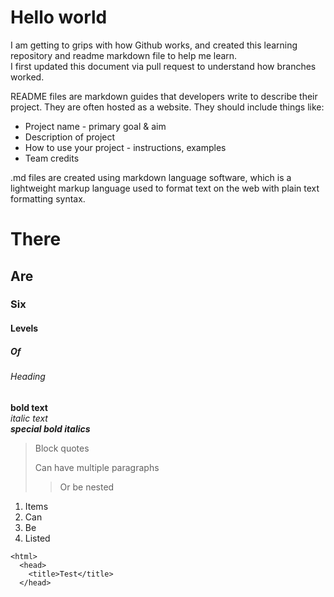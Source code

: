 
# Hello world

I am getting to grips with how Github works, and created this learning repository and readme markdown file to help me learn.  
I first updated this document via pull request to understand how branches worked.

README files are markdown guides that developers write to describe their project. They are often hosted as a website. They should include things like:
* Project name - primary goal & aim
* Description of project
* How to use your project - instructions, examples
* Team credits

.md files are created using markdown language software, which is a lightweight markup language used to format text on the web with plain text formatting syntax.

# There

## Are

### Six

#### Levels

##### Of

###### Heading

**bold text**  
*italic text*  
***special bold italics***  

> Block quotes
> 
> Can have multiple paragraphs
> 
>> Or be nested  

1. Items
2. Can
3. Be
4. Listed  

```
<html>
  <head>
    <title>Test</title>
  </head>
 ```
  
